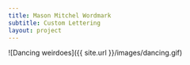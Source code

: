 ```yaml
---
title: Mason Mitchel Wordmark
subtitle: Custom Lettering
layout: project
---
```


![Dancing weirdoes]({{ site.url }}/images/dancing.gif)